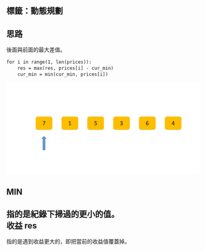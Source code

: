 標籤：動態規劃
--
思路
--
後面與前面的最大差值。
```
for i in range(1, len(prices)):
    res = max(res, prices[i] - cur_min)
    cur_min = min(cur_min, prices[i])
```
![image](https://github.com/AvisChiu/Leetcode_Practice/blob/master/121.買股票的最佳時機/stock.gif)

MIN
--
指的是紀錄下掃過的更小的值。
<br/>
收益 res
--
指的是遇到收益更大的，即把當前的收益值覆蓋掉。
